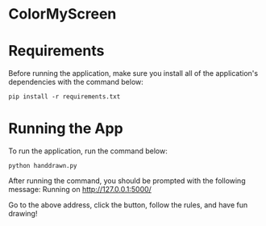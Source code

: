 # ColorMyScreen

# Requirements

Before running the application, make sure you install all of the application's dependencies with the command below:

```
pip install -r requirements.txt
```

# Running the App

To run the application, run the command below:

```
python handdrawn.py 
```

After running the command, you should be prompted with the following message: Running on http://127.0.0.1:5000/

Go to the above address, click the button, follow the rules, and have fun drawing!
